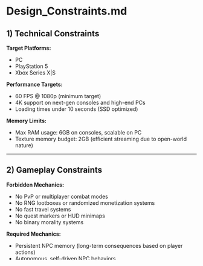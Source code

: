 # Design_Constraints.md

## 1) Technical Constraints

**Target Platforms:**  
- PC  
- PlayStation 5  
- Xbox Series X|S

**Performance Targets:**  
- 60 FPS @ 1080p (minimum target)  
- 4K support on next-gen consoles and high-end PCs  
- Loading times under 10 seconds (SSD optimized)

**Memory Limits:**  
- Max RAM usage: 6GB on consoles, scalable on PC  
- Texture memory budget: 2GB (efficient streaming due to open-world nature)

---

## 2) Gameplay Constraints

**Forbidden Mechanics:**  
- No PvP or multiplayer combat modes  
- No RNG lootboxes or randomized monetization systems  
- No fast travel systems  
- No quest markers or HUD minimaps  
- No binary morality systems

**Required Mechanics:**  
- Persistent NPC memory (long-term consequences based on player actions)  
- Autonomous, self-driven NPC behaviors  
- Rumor and social system simulation  
- Organic events (non-scripted, systemic interactions)  
- Limited save system to preserve tension

---

## 3) Ethical Constraints

**Monetization Policy:**  
- No microtransactions  
- No pay-to-win elements  
- Full game experience available at purchase (single-player, premium model)

**Sensitive Content:**  
- No glorification of sexual violence, torture, or hate speech  
- No explicit real-world political propaganda  
- Handling mature themes (death, social tension, morality) with nuance and respect

---

## 4) Hardware-Specific Limits

**Input Methods:**  
- Controller (PS5 DualSense, Xbox Controller)  
- Keyboard & Mouse (PC)

**Network Requirements:**  
- Fully offline experience (no always-online requirement)  
- Optional online updates or patches, but game is entirely playable offline
